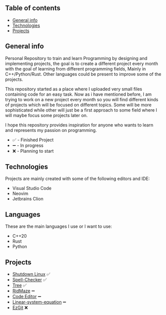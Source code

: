 ## Table of contents
* [General info](#general-info)
* [Technologies](#technologies)
* [Projects](#projects)

## General info
Personal Repository to train and learn Programming by designing and implementing projects, the goal is to create a different project every month with the goal of learning from different programming fields, Mainly in C++/Python/Rust. Other languages could be present to improve some of the projects. 

This repository started as a place where I uploaded very small files containing code for an easy task. Now as i have mentioned before, I am trying to work on a new project every month so you will find different kinds of projects which will be focused on different topics. Some will be more sophisticated while other will just be a first approach to some field where I will maybe focus some projects later on.

I hope this repository provides inspiration for anyone who wants to learn and represents my passion on programming.
* ✅ - Finished Project
* ➖ - In progress
* ❌ - Planning to start
## Technologies
Projects are mainly created with some of the following editors and IDE:
* Visual Studio Code
* Neovim
* Jetbrains Clion
## Languages
These are the main languages I use or I want to use:
* C++20
* Rust
* Python
	
## Projects
* [Shutdown Linux](Apagar-Linux) ✅
* [Spell-Checker](Spell-Checker) ✅
* [Tree](Tree) ✅
* [RidMaze](RidMaze) ➖
* [Code Editor](Code-Editor) ➖
* [Linear-system-equation](Linear-system-equation) ➖
* [EzGit](EzGit) ❌

